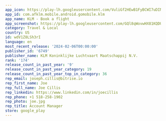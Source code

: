 ```yaml
---
app_icon: https://play-lh.googleusercontent.com/VuliGf2HEwB1FyBCWI7uDINWYL8tEM5rQOb3A6o7NLOZ8BG_TmQNWRzzkwUJrJ2QchI
app_id: com.afklm.mobile.android.gomobile.klm
app_name: KLM - Book a flight
app_screenshot: https://play-lh.googleusercontent.com/GQl8qWovwHX81KQDUWmzdlbBOUbWLr-Zp94LHkBfe5ksRQEZmcdT2qwFsfbhyvGRIhi5
category: Travel & Local
country: US
id: wdV1Z8LSh3rI
language: en
most_recent_release: '2024-02-06T00:00:00'
publisher_id: '6749'
publisher_name: KLM Koninklijke Luchtvaart Maatschappij N.V.
rank: '174'
release_count_in_past_year: '9'
release_count_in_past_year_category: 19
release_count_in_past_year_top_in_category: 36
rep_email: joseph.cillis@bitrise.io
rep_first_name: Joe
rep_full_name: Joe Cillis
rep_linkedin: https://www.linkedin.com/in/joecillis
rep_phone: +1 518-258-1902
rep_photo: joe.jpg
rep_title: Account Manager
store: google_play
---
```

